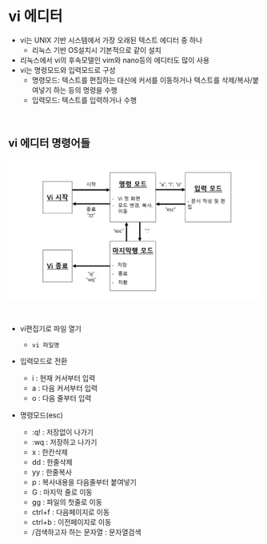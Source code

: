 # vi 에디터
 - vi는 UNIX 기반 시스템에서 가장 오래된 텍스트 에디터 중 하나
    - 리눅스 기반 OS설치시 기본적으로 같이 설치
- 리눅스에서 vi의 후속모델인 vim와 nano등의 에디터도 많이 사용
- vi는 명령모드와 입력모드로 구성
    - 명령모드: 텍스트를 편집하는 대신에 커서를 이동하거나 텍스트를 삭제/복사/붙여넣기 하는 등의 명령을 수행
    - 입력모드: 텍스트를 입력하거나 수행 

<br>

## vi 에디터 명령어들

![.](../resources/vi.png)

<br>

- vi편집기로 파일 열기
    - `vi 파일명`

- 입력모드로 전환
    - i : 현재 커서부터 입력
    - a : 다음 커서부터 입력
    - o : 다음 줄부터 입력
- 명령모드(esc)
    - :q! : 저장없이 나가기
    - :wq : 저장하고 나가기
    - x : 한칸삭제
    - dd : 한줄삭제
    - yy : 한줄복사
    - p : 복사내용을 다음줄부터 붙여넣기
    - G : 마지막 줄로 이동
    - gg : 파일의 첫줄로 이동
    - ctrl+f : 다음페이지로 이동
    - ctrl+b : 이전페이지로 이동
    - /검색하고자 하는 문자열 : 문자열검색 